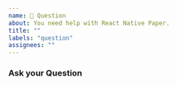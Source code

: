 ```yaml
---
name: 💬 Question
about: You need help with React Native Paper.
title: ""
labels: "question"
assignees: ""
---
```


### Ask your Question

<!-- A clear and concise question describing the concern -->
